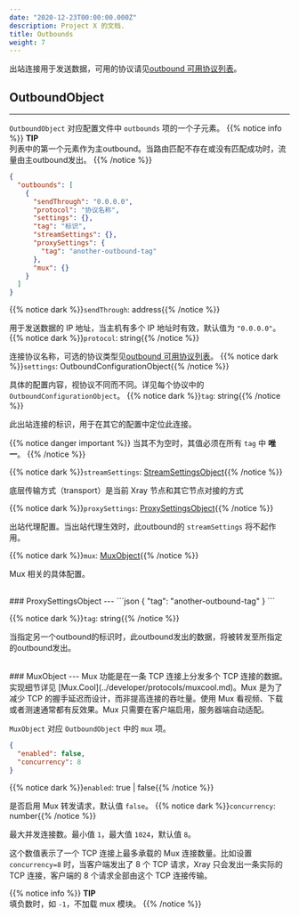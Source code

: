 ```yaml
---
date: "2020-12-23T00:00:00.000Z"
description: Project X 的文档.
title: Outbounds
weight: 7
---
```


出站连接用于发送数据，可用的协议请见[outbound 可用协议列表](../outbound-protocols)。

## OutboundObject

---

`OutboundObject` 对应配置文件中 `outbounds` 项的一个子元素。
{{% notice info %}}
**TIP**\
列表中的第一个元素作为主outbound。当路由匹配不存在或没有匹配成功时，流量由主outbound发出。
{{% /notice %}}

```json
{
  "outbounds": [
    {
      "sendThrough": "0.0.0.0",
      "protocol": "协议名称",
      "settings": {},
      "tag": "标识",
      "streamSettings": {},
      "proxySettings": {
        "tag": "another-outbound-tag"
      },
      "mux": {}
    }
  ]
}
```

{{% notice dark %}}`sendThrough`: address{{% /notice %}}

用于发送数据的 IP 地址，当主机有多个 IP 地址时有效，默认值为 `"0.0.0.0"`。
{{% notice dark %}}`protocol`: string{{% /notice %}}

连接协议名称，可选的协议类型见[outbound 可用协议列表](../outbound-protocols)。
{{% notice dark %}}`settings`: OutboundConfigurationObject{{% /notice %}}

具体的配置内容，视协议不同而不同。详见每个协议中的 `OutboundConfigurationObject`。
{{% notice dark %}}`tag`: string{{% /notice %}}

此出站连接的标识，用于在其它的配置中定位此连接。

{{% notice danger important %}}
当其不为空时，其值必须在所有 `tag` 中 **唯一**。
{{% /notice %}}

{{% notice dark %}}`streamSettings`: [StreamSettingsObject](../base/transport#streamsettingsobject){{% /notice %}}

底层传输方式（transport）是当前 Xray 节点和其它节点对接的方式

{{% notice dark %}}`proxySettings`: [ProxySettingsObject](#proxysettingsobject){{% /notice %}}

出站代理配置。当出站代理生效时，此outbound的 `streamSettings` 将不起作用。

{{% notice dark %}}`mux`: [MuxObject](#muxobject){{% /notice %}}

Mux 相关的具体配置。

<br />
### ProxySettingsObject
---
```json
{
  "tag": "another-outbound-tag"
}
```

{{% notice dark %}}`tag`: string{{% /notice %}}

当指定另一个outbound的标识时，此outbound发出的数据，将被转发至所指定的outbound发出。

<br />
### MuxObject
---
Mux 功能是在一条 TCP 连接上分发多个 TCP 连接的数据。实现细节详见 [Mux.Cool](../developer/protocols/muxcool.md)。Mux 是为了减少 TCP 的握手延迟而设计，而非提高连接的吞吐量。使用 Mux 看视频、下载或者测速通常都有反效果。Mux 只需要在客户端启用，服务器端自动适配。

`MuxObject` 对应 `OutboundObject` 中的 `mux` 项。

```json
{
  "enabled": false,
  "concurrency": 8
}
```

{{% notice dark %}}`enabled`: true | false{{% /notice %}}

是否启用 Mux 转发请求，默认值 `false`。
{{% notice dark %}}`concurrency`: number{{% /notice %}}

最大并发连接数。最小值 `1`，最大值 `1024`，默认值 `8`。

这个数值表示了一个 TCP 连接上最多承载的 Mux 连接数量。比如设置 `concurrency=8` 时，当客户端发出了 8 个 TCP 请求，Xray 只会发出一条实际的 TCP 连接，客户端的 8 个请求全部由这个 TCP 连接传输。

{{% notice info %}}
**TIP**\
填负数时，如 `-1`，不加载 mux 模块。
{{% /notice %}}

